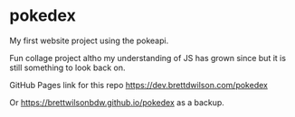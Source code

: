 # pokedex
My first website project using the pokeapi.

Fun collage project altho my understanding of JS has grown since but it is still something to look back on.

GitHub Pages link for this repo https://dev.brettdwilson.com/pokedex

Or https://brettwilsonbdw.github.io/pokedex as a backup.

